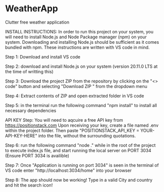 # WeatherApp
Clutter free weather application



INSTALL INSTRUCTIONS:
In order to run this project on your system, you will need to install 
Node.js and Node Package manager (npm) on your system. Downloading and installing Node.js should be sufficient as it comes bundled with npm. These instructions are written with VS code in mind.

Step 1: Download and install VS code

Step 2: download and install Node.js on your system (version 20.11.0 LTS at the time of writting this)

Step 3: Download the project ZIP from the repository by clicking on the "<> code" button and selecting "Download ZIP " from the dropdown menu

Step 4: Extract contents of ZIP and open extracted folder in VS code

Step 5: in the terminal run the following command "npm install" to install all necessary dependencies


API KEY Step: You will need to aqcuire a free API key from https://positionstack.com 
Upon receiving your key, create a file named .env within the project folder. 
Then paste "POSITIONSTACK_API_KEY = YOUR-API-KEY-HERE" into the file, without the surrounding quotations.


Step 6: run the following command "node ." while in the root of the project to execute index.js file, and start running the local server on PORT 3034 (Ensure PORT 3034 is availible)

Step 7: Once "Application is running on port 3034" is seen in the terminal of VS code enter "http://localhost:3034/home" into your browser

Step 8: The app should now be working! Type in a valid City and country and hit the search icon!
